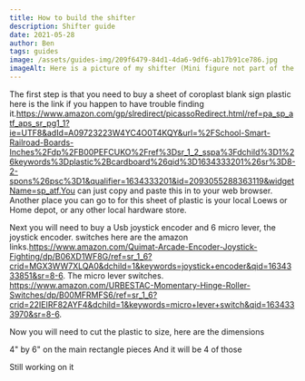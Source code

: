 ```yaml
---
title: How to build the shifter
description: Shifter guide
date: 2021-05-28
author: Ben
tags: guides
image: /assets/guides-img/209f6479-84d1-4da6-9df6-ab17b91ce786.jpg
imageAlt: Here is a picture of my shifter (Mini figure not part of the build)
---
```

The first step is that you need to buy a sheet of coroplast blank sign plastic here is the link if you happen to have trouble finding it.https://www.amazon.com/gp/slredirect/picassoRedirect.html/ref=pa_sp_atf_aps_sr_pg1_1?ie=UTF8&adId=A09723223W4YC4O0T4KQY&url=%2FSchool-Smart-Railroad-Boards-Inches%2Fdp%2FB00PEFCUKO%2Fref%3Dsr_1_2_sspa%3Fdchild%3D1%26keywords%3Dplastic%2Bcardboard%26qid%3D1634333201%26sr%3D8-2-spons%26psc%3D1&qualifier=1634333201&id=2093055288363119&widgetName=sp_atf.You can just copy and paste this in to your web browser. Another place you can go to for this sheet of plastic is your local Loews or Home depot, or any other local hardware store.


Next you will need to buy a Usb joystick encoder and 6 micro lever, the joystick encoder. switches here are the amazon links.https://www.amazon.com/Quimat-Arcade-Encoder-Joystick-Fighting/dp/B06XD1WF8G/ref=sr_1_6?crid=MGX3WW7XLQA0&dchild=1&keywords=joystick+encoder&qid=1634333851&sr=8-6. The  micro lever switches. https://www.amazon.com/URBESTAC-Momentary-Hinge-Roller-Switches/dp/B00MFRMFS6/ref=sr_1_6?crid=22IEIRF82AYF4&dchild=1&keywords=micro+lever+switch&qid=1634333970&sr=8-6.

Now you will need to cut the plastic to size, here are the dimensions 



4" by 6" on the main rectangle pieces And it will be 4 of those 

Still working on it
